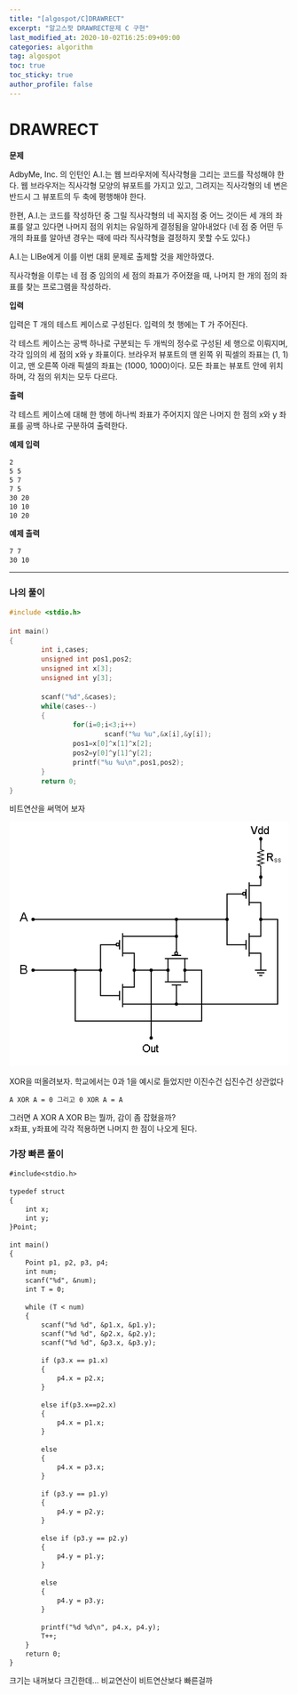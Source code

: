 ```yaml
---
title: "[algospot/C]DRAWRECT"
excerpt: "알고스팟 DRAWRECT문제 C 구현"
last_modified_at: 2020-10-02T16:25:09+09:00
categories: algorithm
tag: algospot
toc: true
toc_sticky: true
author_profile: false
---
```

# DRAWRECT
**문제**  

AdbyMe, Inc. 의 인턴인 A.I.는 웹 브라우저에 직사각형을 그리는 코드를 작성해야 한다. 웹 브라우저는 직사각형 모양의 뷰포트를 가지고 있고, 그려지는 직사각형의 네 변은 반드시 그 뷰포트의 두 축에 평행해야 한다.  

한편, A.I.는 코드를 작성하던 중 그릴 직사각형의 네 꼭지점 중 어느 것이든 세 개의 좌표를 알고 있다면 나머지 점의 위치는 유일하게 결정됨을 알아내었다 (네 점 중 어떤 두 개의 좌표를 알아낸 경우는 때에 따라 직사각형을 결정하지 못할 수도 있다.)  

A.I.는 LIBe에게 이를 이번 대회 문제로 출제할 것을 제안하였다.  

직사각형을 이루는 네 점 중 임의의 세 점의 좌표가 주어졌을 때, 나머지 한 개의 점의 좌표를 찾는 프로그램을 작성하라.  

**입력**  

입력은 T 개의 테스트 케이스로 구성된다. 입력의 첫 행에는 T 가 주어진다.

각 테스트 케이스는 공백 하나로 구분되는 두 개씩의 정수로 구성된 세 행으로 이뤄지며, 각각 임의의 세 점의 x와 y 좌표이다. 브라우저 뷰포트의 맨 왼쪽 위 픽셀의 좌표는 (1, 1)이고, 맨 오른쪽 아래 픽셀의 좌표는 (1000, 1000)이다. 모든 좌표는 뷰포트 안에 위치하며, 각 점의 위치는 모두 다르다.  

**출력**  

각 테스트 케이스에 대해 한 행에 하나씩 좌표가 주어지지 않은 나머지 한 점의 x와 y 좌표를 공백 하나로 구분하여 출력한다.  

**예제 입력**  

	2
	5 5
	5 7
	7 5
	30 20
	10 10
	10 20

**예제 출력**  

	7 7
	30 10

---
### 나의 풀이  

``` c
#include <stdio.h>

int main()
{
		int i,cases;
		unsigned int pos1,pos2;
		unsigned int x[3];
		unsigned int y[3];
	
		scanf("%d",&cases);
		while(cases--)
		{
				for(i=0;i<3;i++)
						scanf("%u %u",&x[i],&y[i]);
				pos1=x[0]^x[1]^x[2];
				pos2=y[0]^y[1]^y[2];
				printf("%u %u\n",pos1,pos2);
		}
		return 0;
}
```
	
비트연산을 써먹어 보자  

![XORGATE](/assets/images/algorithm/XORGate.jpg)
	
XOR을 떠올려보자. 학교에서는 0과 1을 예시로 들었지만 이진수건 십진수건 상관없다  

	A XOR A = 0 그리고 0 XOR A = A

그러면 A XOR A XOR B는 뭘까, 감이 좀 잡혔을까?  
x좌표, y좌표에 각각 적용하면 나머지 한 점이 나오게 된다.


### 가장 빠른 풀이

```
#include<stdio.h>

typedef struct
{
	int x;
	int y;
}Point;

int main()
{
	Point p1, p2, p3, p4;
	int num;
	scanf("%d", &num);
	int T = 0;

	while (T < num)
	{
		scanf("%d %d", &p1.x, &p1.y);
		scanf("%d %d", &p2.x, &p2.y);
		scanf("%d %d", &p3.x, &p3.y);

		if (p3.x == p1.x)
		{
			p4.x = p2.x;
		}

		else if(p3.x==p2.x)
		{
			p4.x = p1.x;
		}

		else
		{
			p4.x = p3.x;
		}

		if (p3.y == p1.y)
		{
			p4.y = p2.y;
		}

		else if (p3.y == p2.y)
		{
			p4.y = p1.y;
		}

		else
		{
			p4.y = p3.y;
		}

		printf("%d %d\n", p4.x, p4.y);
		T++;
	}
	return 0;
}
```
	
크기는 내꺼보다 크긴한데... 비교연산이 비트연산보다 빠른걸까